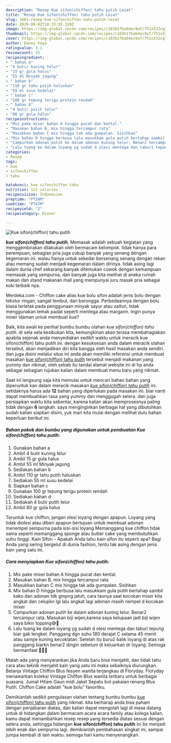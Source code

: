 ```yaml
---
description: "Resep Kue sifon(chiffon) tahu putih Lezat"
title: "Resep Kue sifon(chiffon) tahu putih Lezat"
slug: 1661-resep-kue-sifonchiffon-tahu-putih-lezat
date: 2020-08-02T10:33:55.320Z
image: https://img-global.cpcdn.com/recipes/c103b17ba64ec9af/751x532cq70/kue-sifonchiffon-tahu-putih-foto-resep-utama.jpg
thumbnail: https://img-global.cpcdn.com/recipes/c103b17ba64ec9af/751x532cq70/kue-sifonchiffon-tahu-putih-foto-resep-utama.jpg
cover: https://img-global.cpcdn.com/recipes/c103b17ba64ec9af/751x532cq70/kue-sifonchiffon-tahu-putih-foto-resep-utama.jpg
author: Danny Vega
ratingvalue: 3.1
reviewcount: 15
recipeingredient:
- " bahan a"
- "4 butir kuning telur"
- "15 gr gula halus"
- "55 ml Minyak jagung"
- " bahan b"
- "110 gr tahu putih haluskan"
- "55 ml susu kedelai"
- " bahan c"
- "100 gr tepung terigu protein rendah"
- " bahan d"
- "4 butir putih telur"
- "80 gr gula halus"
recipeinstructions:
- "Mix pake mixer bahan A hingga pucat dan kental."
- "Masukan bahan B, mix hingga tercampur rata"
- "Masukkan bahan C mix hingga tak ada gumpalan. Sisihkan"
- "Mix bahan D hingga berbusa lalu masukkam gula putih bertahap sambil kaku dan adonan tdk gmpng jatuh, cara taunya saat kocokan mixer kita angkat dan celupkn lgi lalu angkat lagi adonan masih nempel d kocokan mixer"
- "Campurkan adonan putih ke dalam adonan kuning telur. Benar2 tercampur rata. Masukan biji wijen,karena saya kelupaan jadi biji wijen saya bikin topping😅🙈"
- "Lalu tuang ke dalam loyang yg sudah d olesi mentega dan taburi tepung biar gak lengket. Panggang dgn suhu 180 derajat C selama 45 menit atau sampe kuning kecoklatan. Setelah itu buru2 balik loyang di atas rak panggang biarkn benar2 dingin sebelum di keluarkan dr loyang. Semoga bermanfaat 🥰👏🏼"
categories:
- Resep
tags:
- kue
- sifonchiffon
- tahu

katakunci: kue sifonchiffon tahu 
nutrition: 122 calories
recipecuisine: Indonesian
preptime: "PT28M"
cooktime: "PT47M"
recipeyield: "2"
recipecategory: Dinner

---
```



![Kue sifon(chiffon) tahu putih](https://img-global.cpcdn.com/recipes/c103b17ba64ec9af/751x532cq70/kue-sifonchiffon-tahu-putih-foto-resep-utama.jpg)

<b><i>kue sifon(chiffon) tahu putih</i></b>, Memasak adalah sebuah kegiatan yang menggembirakan dilakukan oleh bermacam kelompok. tidak hanya para perempuan, sebagian pria juga cukup banyak yang senang dengan kegemaran ini. walau hanya untuk sekedar bersenang senang dengan rekan atau memang sudah menjadi kegemaran dalam dirinya. tidak asing lagi dalam dunia chef sekarang banyak ditemukan cowok dengan kemampuan memasak yang sempurna, dan banyak juga kita melihat di aneka rumah makan dan stand makanan mall yang mempunyai juru masak pria sebagai koki terbaik nya.

Merdeka.com - Chiffon cake alias kue bolu sifon adalah jenis bolu dengan tekstur ringan, sangat lembut, dan berongga. Perbedaannya dengan bolu biasa terletak pada penggunaan minyak sayur atau zaitun, tidak menggunakan lemak padat seperti mentega atau margarin. Ingin punya mixer idaman untuk membuat kue?

Baik, kita awali ke perihal bumbu bumbu olahan <i>kue sifon(chiffon) tahu putih</i>. di sela sela kesibukan kita, kemungkinan akan terasa membahagiakan apabila sejenak anda menyediakan sedikit waktu untuk meracik kue sifon(chiffon) tahu putih ini. dengan kesuksesan anda dalam meracik olahan tersebut, akan menjadikan diri kita bangga oleh hasil masakan anda sendiri. dan juga disini melalui situs ini anda akan memiliki referensi untuk membuat masakan <u>kue sifon(chiffon) tahu putih</u> tersebut menjadi makanan yang yummy dan nikmat, oleh sebab itu tandai alamat website ini di hp anda sebagai sebagian rujukan kalian dalam membuat menu baru yang nikmat.


Saat ini langsung saja kita memulai untuk mencari bahan bahan yang diperuntuk kan dalam meracik masakan <u><i>kue sifon(chiffon) tahu putih</i></u> ini. setidaknya harus ada <b>12</b> bahan yang diperlukan pada masakan ini. biar nanti dapat membuahkan rasa yang yummy dan menggugah selera. dan juga persiapkan waktu kita sebentar, karena kalian akan memprosesnya paling tidak dengan <b>6</b> langkah. saya menginginkan berbagai hal yang dibutuhkan sudah kalian siapkan disini, yuk mari kita mulai dengan melihat dulu bahan keperluan berikut ini.

<!--inarticleads1-->

##### Bahan pokok dan bumbu yang digunakan untuk pembuatan Kue sifon(chiffon) tahu putih:

1. Gunakan  bahan a
1. Ambil 4 butir kuning telur
1. Ambil 15 gr gula halus
1. Ambil 55 ml Minyak jagung
1. Sediakan  bahan b
1. Ambil 110 gr tahu putih haluskan
1. Sediakan 55 ml susu kedelai
1. Siapkan  bahan c
1. Gunakan 100 gr tepung terigu protein rendah
1. Sediakan  bahan d
1. Sediakan 4 butir putih telur
1. Ambil 80 gr gula halus


Teruntuk kue chiffon, jangan olesi loyang dengan apapun. Loyang yang tidak diolesi atau diberi apapun bertujuan untuk membuat adonan menempel sempurna pada sisi-sisi loyang Memanggang kue chiffon tidak sama seperti memanggang sponge atau butter cake yang membutuhkan suhu tinggi. Kain Sifon - Apakah Anda tahu kain sifon itu seperti apa? Bagi Anda yang sering bergelut di dunia fashion, tentu tak asing dengan jenis kain yang satu ini. 

<!--inarticleads2-->

##### Cara menyiapkan Kue sifon(chiffon) tahu putih:

1. Mix pake mixer bahan A hingga pucat dan kental.
1. Masukan bahan B, mix hingga tercampur rata
1. Masukkan bahan C mix hingga tak ada gumpalan. Sisihkan
1. Mix bahan D hingga berbusa lalu masukkam gula putih bertahap sambil kaku dan adonan tdk gmpng jatuh, cara taunya saat kocokan mixer kita angkat dan celupkn lgi lalu angkat lagi adonan masih nempel d kocokan mixer
1. Campurkan adonan putih ke dalam adonan kuning telur. Benar2 tercampur rata. Masukan biji wijen,karena saya kelupaan jadi biji wijen saya bikin topping😅🙈
1. Lalu tuang ke dalam loyang yg sudah d olesi mentega dan taburi tepung biar gak lengket. Panggang dgn suhu 180 derajat C selama 45 menit atau sampe kuning kecoklatan. Setelah itu buru2 balik loyang di atas rak panggang biarkn benar2 dingin sebelum di keluarkan dr loyang. Semoga bermanfaat 🥰👏🏼


Malah ada yang menyarankan jika Anda baru bisa menjahit, dan tidak tahu cara atau teknik menjahit kain yang satu ini maka sebaiknya diurungkan. Belanja Vintage Chiffon Blus fesyen wanita terjangkau di Floryday. Floryday menawarkan koleksi Vintage Chiffon Blus wanita terbaru untuk berbagai suasana. Jumat Hitam Gaun midi Jaket Sepatu bot pakaian renang Blus Putih. Chiffon Cake adalah &#34;kue bolu&#34; favoritku. 

Demikianlah sedikit pengulasan olahan tentang bumbu bumbu <u>kue sifon(chiffon) tahu putih</u> yang nikmat. kita berharap anda bisa paham dengan penjabaran diatas, dan kalian dapat mengolah lagi di masa datang untuk di hidangkan dalam bermacam acara acara family atau kolega kalian. kamu dapat menambahkan resep resep yang tersedia diatas sesuai dengan selera anda, sehingga hidangan <b>kue sifon(chiffon) tahu putih</b> ini bs menjadi lebih enak dan sempurna lagi. demikianlah pembahasan singkat ini, sampai jumpa kembali di lain waktu. semoga hari kamu menyenangkan.
